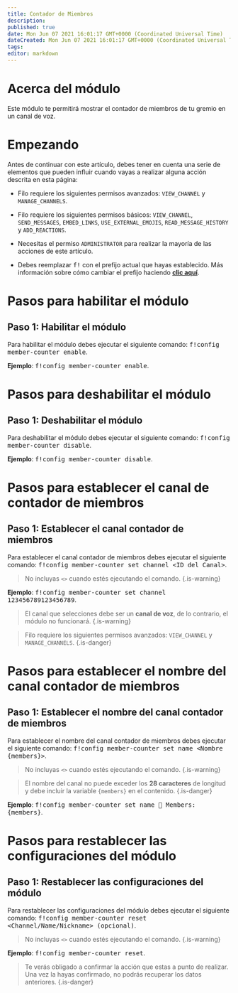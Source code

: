 ```yaml
---
title: Contador de Miembros
description:
published: true
date: Mon Jun 07 2021 16:01:17 GMT+0000 (Coordinated Universal Time)
dateCreated: Mon Jun 07 2021 16:01:17 GMT+0000 (Coordinated Universal Time)
tags:
editor: markdown
---
```


# Acerca del módulo

Este módulo te permitirá mostrar el contador de miembros de tu gremio en un canal de voz.

# Empezando

Antes de continuar con este artículo, debes tener en cuenta una serie de elementos que pueden influir cuando vayas a realizar alguna acción descrita en esta página:

- Filo requiere los siguientes permisos avanzados: ``VIEW_CHANNEL`` y ``MANAGE_CHANNELS``.

- Filo requiere los siguientes permisos básicos: ``VIEW_CHANNEL``, ``SEND_MESSAGES``, ``EMBED_LINKS``, ``USE_EXTERNAL_EMOJIS``, ``READ_MESSAGE_HISTORY`` y ``ADD_REACTIONS``.

- Necesitas el permiso ``ADMINISTRATOR`` para realizar la mayoría de las acciones de este artículo.

- Debes reemplazar <kbd>f!</kbd> con el prefijo actual que hayas establecido. Más información sobre cómo cambiar el prefijo haciendo **[clic aquí](es/modules/prefix)**.

# Pasos para habilitar el módulo

## **Paso 1**: Habilitar el módulo

Para habilitar el módulo debes ejecutar el siguiente comando: <kbd>f!config member-counter enable</kbd>.

**Ejemplo**: <kbd>f!config member-counter enable</kbd>.

# Pasos para deshabilitar el módulo

## **Paso 1**: Deshabilitar el módulo

Para deshabilitar el módulo debes ejecutar el siguiente comando: <kbd>f!config member-counter disable</kbd>.

**Ejemplo**: <kbd>f!config member-counter disable</kbd>.

# Pasos para establecer el canal de contador de miembros

## **Paso 1**: Establecer el canal contador de miembros

Para establecer el canal contador de miembros debes ejecutar el siguiente comando: <kbd>f!config member-counter set channel \<ID del Canal></kbd>.

> No incluyas ``<>`` cuando estés ejecutando el comando.
{.is-warning}

**Ejemplo**: <kbd>f!config member-counter set channel 123456789123456789</kbd>.

> El canal que selecciones debe ser un **canal de voz**, de lo contrario, el módulo no funcionará.
{.is-warning}

> Filo requiere los siguientes permisos avanzados: ``VIEW_CHANNEL`` y ``MANAGE_CHANNELS``.
{.is-danger}

# Pasos para establecer el nombre del canal contador de miembros

## **Paso 1**: Establecer el nombre del canal contador de miembros

Para establecer el nombre del canal contador de miembros debes ejecutar el siguiente comando: <kbd>f!config member-counter set name \<Nombre {members}></kbd>.

> No incluyas ``<>`` cuando estés ejecutando el comando.
{.is-warning}

> El nombre del canal no puede exceder los **28 caracteres** de longitud y debe incluir la variable `{members}` en el contenido.
{.is-danger}

**Ejemplo**: <kbd>f!config member-counter set name 👥 Members: {members}</kbd>.

# Pasos para restablecer las configuraciones del módulo

## **Paso 1**: Restablecer las configuraciones del módulo

Para restablecer las configuraciones del módulo debes ejecutar el siguiente comando: <kbd>f!config member-counter reset \<Channel/Name/Nickname> (opcional)</kbd>.

> No incluyas ``<>`` cuando estés ejecutando el comando.
{.is-warning}

**Ejemplo**: <kbd>f!config member-counter reset</kbd>.

> Te verás obligado a confirmar la acción que estas a punto de realizar. Una vez la hayas confirmado, no podrás recuperar los datos anteriores.
{.is-danger}
